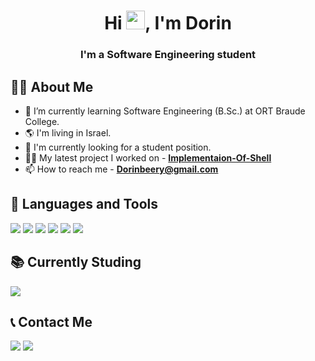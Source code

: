 <h1 align="center">Hi <img src="https://raw.githubusercontent.com/MartinHeinz/MartinHeinz/master/wave.gif" width="30px">, I'm Dorin</h1>
<h3 align="center">I'm a Software Engineering student</h3>

## 👩‍🎓 About Me

- 🌱 I’m currently learning Software Engineering (B.Sc.) at ORT Braude College.
- 🌎 I'm living in Israel.
- 🔭 I'm currently looking for a student position.
- 👩‍💻 My latest project I worked on - **[Implementaion-Of-Shell](https://github.com/BDoreen/Implementaion-Of-Shell)**
- 📫 How to reach me - **Dorinbeery@gmail.com**

## 🚀 Languages and Tools

<p align="left">
    <img src="https://img.icons8.com/color/50/000000/c-programming.png"/>
    <img src="https://img.icons8.com/color/50/000000/visual-studio-code-2019.png"/>
    <img src="https://img.icons8.com/fluency/50/000000/visual-studio-2019.png"/>
    <img src="https://img.icons8.com/external-tal-revivo-shadow-tal-revivo/48/000000/external-eclipse-an-integrated-development-environment-used-in-computer-programming-logo-shadow-tal-revivo.png"/>
    <img src="https://img.icons8.com/color/50/000000/linux--v1.png"/>
    <img src="https://img.icons8.com/color/50/000000/git.png"/>
</p>

## 📚 Currently Studing
<p align="left">
    <img src="https://img.icons8.com/color/48/000000/java-coffee-cup-logo--v1.png"/>
</p>

## 📞 Contact Me
<p align="left">
    <a href="https://www.linkedin.com/in/dorin-beery-4688b6201/" target="_blank" title="Oneill's Linkedin"> <img src="https://img.icons8.com/color/50/000000/linkedin.png"/></a>
    <a href="mailto:Dorinbeery@gmail.com" title="Dorin's Mail"> <img src="https://img.icons8.com/fluency/50/000000/mail.png"/></a>
</p>
